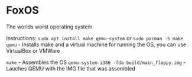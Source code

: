 # FoxOS
The worlds worst operating system

Instructions:
`sudo apt install make qemu-system` or `sudo pacman -S make qemu` - Installs make and a virtual machine for running the OS, you can use VirtualBox or VMWare

`make` - Assembles the OS
`qemu-system-i386 -fda build/main_floppy.img` - Lauches QEMU with the IMG file that was assembled